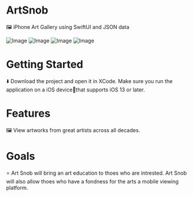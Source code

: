# ArtSnob

🖼 iPhone Art Gallery using SwiftUI and JSON data

![Image](https://i.imgur.com/TLoUl1Pm.png)
![Image](https://i.imgur.com/UBENB5Dm.png)
![Image](https://i.imgur.com/WgrhBIzm.png)
![Image](https://i.imgur.com/5je8ATom.png)

# Getting Started

⬇️ Download the project and open it in XCode. Make sure you run the application on a iOS device📱that supports iOS 13 or later.

# Features

🖼 View artworks from great artists across all decades. 


# Goals

⭐️ Art Snob will bring an art education to thoes who are intrested. Art Snob will also allow thoes who have a fondness for the arts a mobile viewing platform.



